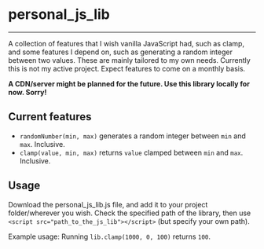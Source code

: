 # personal_js_lib
---
A collection of features that I wish vanilla JavaScript had, such as clamp, and some features I depend on, such as generating a random integer between two values.
These are mainly tailored to my own needs. Currently this is not my active project. Expect features to come on a monthly basis.

**A CDN/server might be planned for the future. Use this library locally for now. Sorry!**

## Current features
- `randomNumber(min, max)` generates a random integer between `min` and `max`. Inclusive.
- `clamp(value, min, max)` returns `value` clamped between `min` and `max`. Inclusive.

## Usage
Download the personal_js_lib.js file, and add it to your project folder/wherever you wish. Check the specified path of the library, then use `<script src="path_to_the_js_lib"></script>` (but specify your own path).

Example usage:
Running `lib.clamp(1000, 0, 100)` returns `100`.
